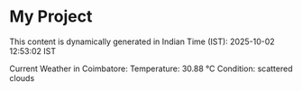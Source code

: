 # My Project

This content is dynamically generated in Indian Time (IST): 2025-10-02 12:53:02 IST


Current Weather in Coimbatore:
Temperature: 30.88 °C
Condition: scattered clouds
